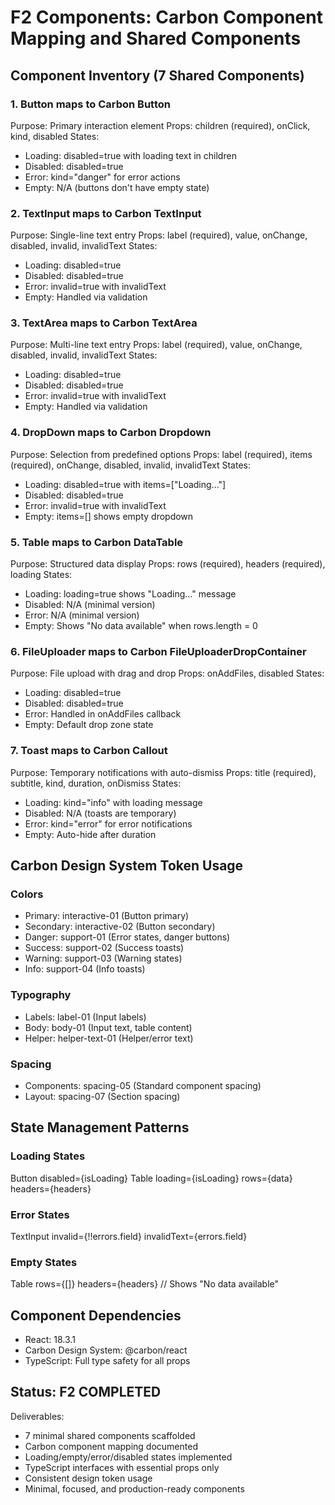 # F2 Components: Carbon Component Mapping and Shared Components

## Component Inventory (7 Shared Components)

### 1. Button maps to Carbon Button
Purpose: Primary interaction element
Props: children (required), onClick, kind, disabled
States:
- Loading: disabled=true with loading text in children
- Disabled: disabled=true
- Error: kind="danger" for error actions
- Empty: N/A (buttons don't have empty state)

### 2. TextInput maps to Carbon TextInput
Purpose: Single-line text entry
Props: label (required), value, onChange, disabled, invalid, invalidText
States:
- Loading: disabled=true
- Disabled: disabled=true
- Error: invalid=true with invalidText
- Empty: Handled via validation

### 3. TextArea maps to Carbon TextArea
Purpose: Multi-line text entry
Props: label (required), value, onChange, disabled, invalid, invalidText
States:
- Loading: disabled=true
- Disabled: disabled=true
- Error: invalid=true with invalidText
- Empty: Handled via validation

### 4. DropDown maps to Carbon Dropdown
Purpose: Selection from predefined options
Props: label (required), items (required), onChange, disabled, invalid, invalidText
States:
- Loading: disabled=true with items=["Loading..."]
- Disabled: disabled=true
- Error: invalid=true with invalidText
- Empty: items=[] shows empty dropdown

### 5. Table maps to Carbon DataTable
Purpose: Structured data display
Props: rows (required), headers (required), loading
States:
- Loading: loading=true shows "Loading..." message
- Disabled: N/A (minimal version)
- Error: N/A (minimal version)
- Empty: Shows "No data available" when rows.length = 0

### 6. FileUploader maps to Carbon FileUploaderDropContainer
Purpose: File upload with drag and drop
Props: onAddFiles, disabled
States:
- Loading: disabled=true
- Disabled: disabled=true
- Error: Handled in onAddFiles callback
- Empty: Default drop zone state

### 7. Toast maps to Carbon Callout
Purpose: Temporary notifications with auto-dismiss
Props: title (required), subtitle, kind, duration, onDismiss
States:
- Loading: kind="info" with loading message
- Disabled: N/A (toasts are temporary)
- Error: kind="error" for error notifications
- Empty: Auto-hide after duration

## Carbon Design System Token Usage

### Colors
- Primary: interactive-01 (Button primary)
- Secondary: interactive-02 (Button secondary)
- Danger: support-01 (Error states, danger buttons)
- Success: support-02 (Success toasts)
- Warning: support-03 (Warning states)
- Info: support-04 (Info toasts)

### Typography
- Labels: label-01 (Input labels)
- Body: body-01 (Input text, table content)
- Helper: helper-text-01 (Helper/error text)

### Spacing
- Components: spacing-05 (Standard component spacing)
- Layout: spacing-07 (Section spacing)

## State Management Patterns

### Loading States
Button disabled={isLoading}
Table loading={isLoading} rows={data} headers={headers}

### Error States
TextInput invalid={!!errors.field} invalidText={errors.field}

### Empty States
Table rows={[]} headers={headers} // Shows "No data available"

## Component Dependencies
- React: 18.3.1
- Carbon Design System: @carbon/react
- TypeScript: Full type safety for all props

## Status: F2 COMPLETED

Deliverables:
- 7 minimal shared components scaffolded
- Carbon component mapping documented
- Loading/empty/error/disabled states implemented
- TypeScript interfaces with essential props only
- Consistent design token usage
- Minimal, focused, and production-ready components